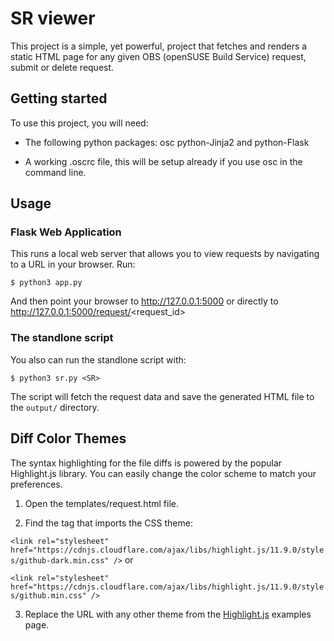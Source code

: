 # SR viewer

This project is a simple, yet powerful, project that fetches and renders a static HTML page for any given OBS (openSUSE Build Service) request, submit or delete request.

## Getting started

To use this project, you will need:

* The following python packages: osc python-Jinja2 and python-Flask

* A working .oscrc file, this will be setup already if you use osc in the command line.

## Usage

###  Flask Web Application

This runs a local web server that allows you to view requests by navigating to a URL in your browser.
Run:

    $ python3 app.py

And then point your browser to  http://127.0.0.1:5000 or directly to http://127.0.0.1:5000/request/<request_id>


### The standlone script

You also can run the standlone script with:

    $ python3 sr.py <SR>

The script will fetch the request data and save the generated HTML file to the `output/` directory.


## Diff Color Themes

The syntax highlighting for the file diffs is powered by the popular Highlight.js library. You can easily change the color scheme to match your preferences.

1. Open the templates/request.html file.

2. Find the <link> tag that imports the CSS theme:

`<link rel="stylesheet" href="https://cdnjs.cloudflare.com/ajax/libs/highlight.js/11.9.0/styles/github-dark.min.css" />`
or

`<link rel="stylesheet" href="https://cdnjs.cloudflare.com/ajax/libs/highlight.js/11.9.0/styles/github.min.css" />`

3. Replace the URL with any other theme from the [Highlight.js](https://highlightjs.org/examples) examples page. 



